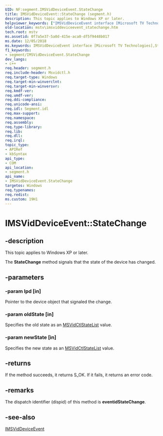 ```yaml
---
UID: NF:segment.IMSVidDeviceEvent.StateChange
title: IMSVidDeviceEvent::StateChange (segment.h)
description: This topic applies to Windows XP or later.
helpviewer_keywords: ["IMSVidDeviceEvent interface [Microsoft TV Technologies]","StateChange method","IMSVidDeviceEvent.StateChange","IMSVidDeviceEvent::StateChange","IMSVidDeviceEventStateChange","StateChange","StateChange method [Microsoft TV Technologies]","StateChange method [Microsoft TV Technologies]","IMSVidDeviceEvent interface","mstv.imsviddeviceevent_statechange","segment/IMSVidDeviceEvent::StateChange"]
old-location: mstv\imsviddeviceevent_statechange.htm
tech.root: mstv
ms.assetid: 0f7a5e37-5a0d-415e-aca0-df5f9448b017
ms.date: 12/05/2018
ms.keywords: IMSVidDeviceEvent interface [Microsoft TV Technologies],StateChange method, IMSVidDeviceEvent.StateChange, IMSVidDeviceEvent::StateChange, IMSVidDeviceEventStateChange, StateChange, StateChange method [Microsoft TV Technologies], StateChange method [Microsoft TV Technologies],IMSVidDeviceEvent interface, mstv.imsviddeviceevent_statechange, segment/IMSVidDeviceEvent::StateChange
f1_keywords:
- segment/IMSVidDeviceEvent.StateChange
dev_langs:
- c++
req.header: segment.h
req.include-header: Msvidctl.h
req.target-type: Windows
req.target-min-winverclnt: 
req.target-min-winversvr: 
req.kmdf-ver: 
req.umdf-ver: 
req.ddi-compliance: 
req.unicode-ansi: 
req.idl: Segment.idl
req.max-support: 
req.namespace: 
req.assembly: 
req.type-library: 
req.lib: 
req.dll: 
req.irql: 
topic_type:
- APIRef
- kbSyntax
api_type:
- COM
api_location:
- segment.h
api_name:
- IMSVidDeviceEvent.StateChange
targetos: Windows
req.typenames: 
req.redist: 
ms.custom: 19H1
---
```


# IMSVidDeviceEvent::StateChange


## -description



This topic applies to Windows XP or later.
        



The <b>StateChange</b> method signals that the state of the device has changed.


## -parameters




### -param lpd [in]

Pointer to the device object that signaled the change.


### -param oldState [in]

Specifies the old state as an <a href="https://docs.microsoft.com/previous-versions/windows/desktop/api/msvidctl/ne-msvidctl-msvidctlstatelist">MSVidCtlStateList</a> value.


### -param newState [in]

Specifies the new state as an <a href="https://docs.microsoft.com/previous-versions/windows/desktop/api/msvidctl/ne-msvidctl-msvidctlstatelist">MSVidCtlStateList</a> value.


## -returns



If the method succeeds, it returns S_OK. If it fails, it returns an error code.




## -remarks



The dispatch identifier (dispid) of this method is <b>eventidStateChange</b>.




## -see-also




<a href="https://docs.microsoft.com/windows/desktop/api/segment/nn-segment-imsviddeviceevent">IMSVidDeviceEvent</a>
 

 

